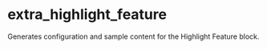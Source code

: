 # extra_highlight_feature
Generates configuration and sample content for the Highlight Feature block.
